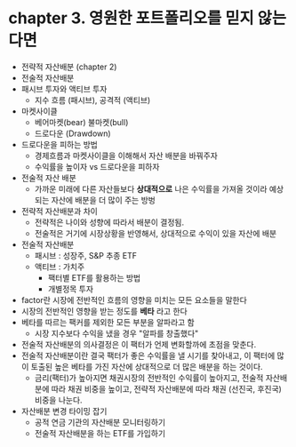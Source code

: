 
# chapter 3. 영원한 포트폴리오를 믿지 않는다면

- 전략적 자산배분 (chapter 2)
- 전술적 자산배분
- 패시브 투자와 액티브 투자
	- 지수 흐름 (패시브), 공격적 (액티브)
- 마켓사이클
	- 베어마켓(bear) 불마켓(bull) 
	- 드로다운 (Drawdown)
- 드로다운을 피하는 방법
	- 경제흐름과 마켓사이클을 이해해서 자산 배분을 바꿔주자
	- 수익률을 높이자 vs 드로다운을 피하자
- 전술적 자산 배분
	- 가까운 미래에 다른 자산들보다 **상대적으로** 나은 수익률을 가져올 것이라 예상되는 자산에 배분을 더 많이 주는 방벙
- 전략적 자산배분과 차이
	- 전략적은 나이와 성향에 따라서 배분이 결정됨. 
	- 전술적은 거기에 시장상황을 반영해서, 상대적으로 수익이 있을 자산에 배분
- 전술적 자산배분
	- 패시브 : 성장주,  S&P 추종 ETF
	- 액티브 : 가치주
		-  팩터별  ETF를 활용하는 방법
		- 개별정목 투자
- factor란 시장에 전반적인 흐름의 영향을 미치는 모든 요소들을 말한다
- 시장의 전반적인 영향을 받는 정도를 **베타** 라고 한다
-  베타를 따르는 팩커를 제외한 모든 부분을 알파라고 함
	- 시장 지수보다 수익을 냈을 경우 "알파를 창출했다"
- 전술적 자산배분의 의사결정은 이 팩터가 언제 변화할까에 초점을 맞춘다. 
- 전술적 자산배분이란 결국 팩터가 좋은 수익률을 낼 시기를 찾아내고, 이 팩터에 많이 토출된 높은 베타를 가진 자산에 상대적으로 더 많은 배분을 하는 것이다. 
	- 금리(팩터)가 높아지면 채권시장의 전반적인 수익률이 높아지고, 전술적 자산배분에 따라 채권 비중을 높이고, 전략적 자산배분에 따라 채권 (선진국, 후진국) 비중을 나눈다. 
- 자산배분 변경 타이밍 잡기
	- 공적 연금 기관의 자산배분 모니터링하기
	- 전술적 자산배분을 하는 ETF를 가입하기 